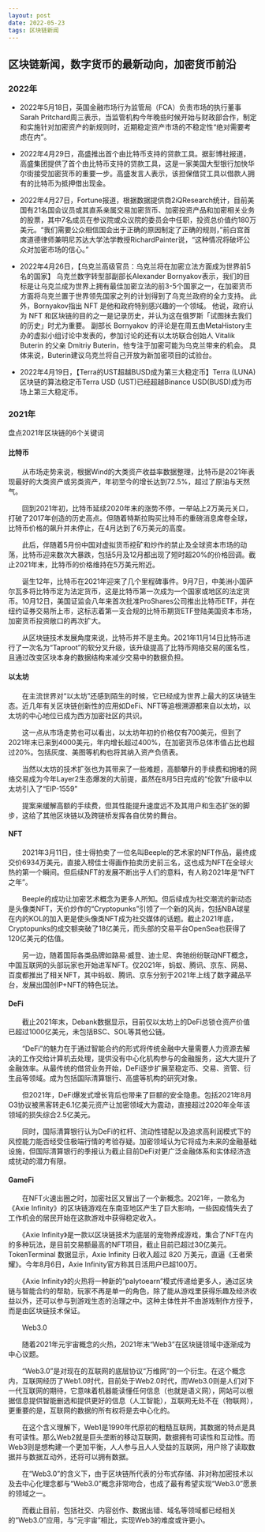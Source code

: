 ```yaml
---
layout: post
date: 2022-05-23
tags: 区块链新闻
---
```



## 区块链新闻，数字货币的最新动向，加密货币前沿


### 2022年


- 2022年5月18日，英国金融市场行为监管局（FCA）负责市场的执行董事Sarah Pritchard周三表示，当监管机构今年晚些时候开始与财政部合作，制定和实施针对加密资产的新规则时，近期稳定资产市场的不稳定性“绝对需要考虑在内”。
- 2022年4月29日，高盛推出首个由比特币支持的贷款工具。据彭博社报道，高盛集团提供了首个由比特币支持的贷款工具，这是一家美国大型银行加快华尔街接受加密货币的重要一步。高盛发言人表示，该担保借贷工具以借款人拥有的比特币为抵押借出现金。
- 2022年4月27日，Fortune报道，根据数据提供商2iQResearch统计，目前美国有21名国会议员或其直系亲属交易加密货币、加密投资产品和加密相关业务的股票，其中7名成员在参议院或众议院的委员会中任职，投资总价值约180万美元。“我们需要公众相信国会出于正确的原因制定了正确的规则，”前白宫首席道德律师兼明尼苏达大学法学教授RichardPainter说，“这种情况将破坏公众对加密市场的信心。”

- 2022年4月26日，【乌克兰高级官员：乌克兰将在加密立法方面成为世界前5名的国家】
乌克兰数字转型部副部长Alexander Bornyakov表示，我们的目标是让乌克兰成为世界上拥有最佳加密立法的前3-5个国家之一，在加密货币方面将乌克兰置于世界领先国家之列的计划得到了乌克兰政府的全力支持。 此外，Bornyakov指出 NFT 是他和政府特别感兴趣的一个领域。 他说，政府认为 NFT 和区块链的目的之一是记录历史，并认为这在俄罗斯「试图抹去我们的历史」时尤为重要。 副部长 Bornyakov 的评论是在周五由MetaHistory主办的虚拟小组讨论中发表的，参加讨论的还有以太坊联合创始人 Vitalik Buterin 的父亲 Dmitriy Buterin，他专注于加密可能为乌克兰带来的机会。 具体来说，Buterin建议乌克兰将自己开放为新加密项目的试验台。

- 2022年4月19日，【Terra的UST超越BUSD成为第三大稳定币】Terra (LUNA)区块链的算法稳定币Terra USD (UST)已经超越Binance USD(BUSD)成为市场上第三大稳定币。


### 2021年
盘点2021年区块链的6个关键词
#### 比特币

　　从市场走势来说，根据Wind的大类资产收益率数据整理，比特币是2021年表现最好的大类资产或另类资产，年初至今的增长达到72.5%，超过了原油与天然气。

　　回到2021年初，比特币延续2020年末的涨势不停，一举站上2万美元关口，打破了2017年创造的历史高点。但随着特斯拉购买比特币的重磅消息席卷全球，比特币价格的飙升并未停止，在4月达到了6万美元的高度。

　　此后，伴随着5月份中国对虚拟货币挖矿和炒作的禁止及全球资本市场的动荡，比特币迎来数次大暴跌，包括5月及12月都出现了短时超20%的价格回调。截止2021年末，比特币的价格维持在5万美元附近。

　　诞生12年，比特币在2021年迎来了几个里程碑事件。9月7日，中美洲小国萨尔瓦多将比特币定为法定货币，这是比特币第一次成为一个国家或地区的法定货币。10月12日，美国证监会八年来首次批准ProShares公司推出比特币ETF，并在纽约证券交易所上市，这标志着第一支合规的比特币期货ETF登陆美国资本市场，加密货币投资敞口的再次扩大。

　　从区块链技术发展角度来说，比特币并不是主角。2021年11月14日比特币进行了一次名为“Taproot”的软分叉升级，该升级提高了比特币网络交易的匿名性，且通过改变区块本身的数据结构来减少交易中的数据负担。

#### 以太坊

　　在主流世界对“以太坊”还感到陌生的时候，它已经成为世界上最大的区块链生态。近几年有关区块链创新性的应用如DeFi、NFT等追根溯源都来自以太坊，以太坊的中心地位已成为西方加密社区的共识。

　　这一点从市场走势也可以看出，以太坊年初的价格仅有700美元，但到了2021年末已来到4000美元，年内增长超过400%，在加密货币总体市值占比也超过20%。包括灰度、美图等机构也将其纳入资产负债表。

　　当然以太坊的技术扩张也为其带来了一些难题，高额攀升的手续费和拥堵的网络交易成为今年Layer2生态爆发的大前提，虽然在8月5日完成的“伦敦”升级中以太坊引入了“EIP-1559”

　　提案来缓解高额的手续费，但其性能提升速度远不及其用户和生态扩张的脚步，这给了其他区块链以及跨链桥发挥各自优势的舞台。

#### NFT

　　2021年3月11日，佳士得拍卖了一位名叫Beeple的艺术家的NFT作品，最终成交价6934万美元，直接入榜佳士得画作拍卖历史前三名，这也成为NFT在全球火热的第一个瞬间。但后续NFT的发展不断出乎人们的意料，有人称2021年是“NFT之年”。

　　Beeple的成功让加密艺术概念为更多人所知。但后续成为社交潮流的新动态是头像类NFT，天价炒作的“Cryptopunks”引领了一个新的风尚，包括NBA球星在内的KOL的加入更是使头像类NFT成为社交媒体的话题。截止2021年底，Cryptopunks的成交额突破了18亿美元，而头部的交易平台OpenSea也获得了120亿美元的估值。

　　另一边，随着国际各类品牌如路易·威登、迪士尼、奔驰纷纷联动NFT概念，中国互联网的头部玩家也开始进军NFT。仅2021年，蚂蚁、腾讯、京东、网易、百度都推出了相关NFT，其中蚂蚁、腾讯、京东分别于2021年上线了数字藏品平台，发展出国创IP+NFT的特色玩法。

#### DeFi

　　截止2021年末，Debank数据显示，目前仅以太坊上的DeFi总锁仓资产价值已超过1000亿美元，未包括BSC、SOL等其他公链。

　　“DeFi”的魅力在于通过智能合约的形式将传统金融中大量需要人力资源去解决的工作交给计算机去处理，提供没有中心化机构参与的金融服务，这大大提升了金融效率。从最传统的借贷业务开始，DeFi逐步扩展至稳定币、交易、资管、衍生品等领域。成为包括国际清算银行、高盛等机构的研究对象。

　　但2021年，DeFi爆发式增长背后也带来了巨额的安全隐患。包括2021年8月O3协议被黑客转走6.1亿美元资产让加密领域大为震动，直接超过2020年全年该领域的损失综合2.5亿美元。

　　同时，国际清算银行认为DeFi的杠杆、流动性错配以及追求高利润模式下的风控能力能否经受住极端行情的考验存疑。加密领域认为它将成为未来的金融基础设施，但国际清算银行的季报认为截止目前DeFi对更广泛金融体系和实体经济造成扰动的潜力有限。

#### GameFi

　　在NFT火速出圈之时，加密社区又冒出了一个新概念。2021年，一款名为《Axie Infinity》的区块链游戏在东南亚地区产生了巨大影响，一些因疫情失去了工作机会的居民开始在这款游戏中获得稳定收入。

　　《Axie Infinity》是一款以区块链技术为底层的宠物养成游戏，集合了NFT在内的多种玩法，是目前交易额最高的NFT项目，截止目前已超过30亿美元。TokenTerminal 数据显示，Axie Infinity 日收入超过 820 万美元，直逼《王者荣耀》。今年8月6日，Axie Infinity官方称其日活用户已超100万。

　　《Axie Infinity》的火热将一种新的“palytoearn”模式传递给更多人，通过区块链与智能合约的帮助，玩家不再是单一的角色，除了能从游戏里获得乐趣及经济收益以外，还可以参与到游戏生态的治理之中。这种主体性并不由游戏制作方授予，而是由区块链技术保证。

　　Web3.0

　　随着2021年元宇宙概念的火热，2021年末“Web3”在区块链领域中逐渐成为中心议题。

　　“Web3.0”是对现在的互联网的底层协议“万维网”的一个衍生。在这个概念内，互联网经历了Web1.0时代，目前处于Web2.0时代，而Web3.0则是人们对下一代互联网的期待，它意味着机器能读懂任何信息（也就是语义网），网站可以根据信息提供智能删选和提供更好的信息（人工智能），互联网无处不在（物联网），更重要的是，互联网的数据的所有权将是去中心化的。

　　在这个含义理解下，Web1是1990年代原初的粗糙互联网，其数据的特点是具有可读性。那么Web2就是巨头垄断的移动互联网，数据拥有可读性和互动性。而Web3则是想构建一个更加平衡，人人参与且人人受益的互联网，用户除了读取数据并与数据互动外，还将可以拥有数据。

　　在“Web3.0”的含义下，由于区块链所代表的分布式存储、非对称加密技术以及去中心化理念都与“Web3.0”概念非常吻合，也成了最有希望实现“Web3.0”愿景的领域之一。

　　而截止目前，包括社交、内容创作、数据出错、域名等领域都已经相关的“Web3.0”应用，与“元宇宙”相比，实现Web3的难度或许更小。
